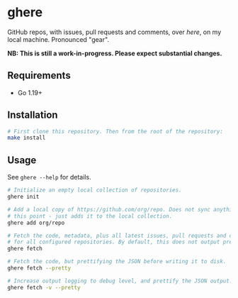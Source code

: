 # ghere

GitHub repos, with issues, pull requests and comments, over _here_, on my local
machine. Pronounced "gear".

**NB: This is still a work-in-progress. Please expect substantial changes.**

## Requirements

* Go 1.19+

## Installation

```bash
# First clone this repository. Then from the root of the repository:
make install
```

## Usage

See `ghere --help` for details.

```bash
# Initialize an empty local collection of repositories.
ghere init

# Add a local copy of https://github.com/org/repo. Does not sync anything at
# this point - just adds it to the local collection.
ghere add org/repo

# Fetch the code, metadata, plus all latest issues, pull requests and comments
# for all configured repositories. By default, this does not output pretty JSON.
ghere fetch

# Fetch the code, but prettifying the JSON before writing it to disk.
ghere fetch --pretty

# Increase output logging to debug level, and prettify the JSON output.
ghere fetch -v --pretty
```
